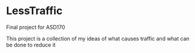 # LessTraffic
Final project for ASD170

This project is a collection of my ideas of what causes traffic and what can be done to reduce it
